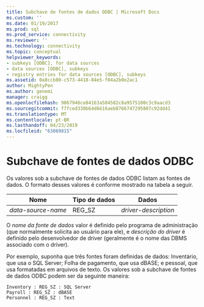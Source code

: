 ```yaml
---
title: Subchave de fontes de dados ODBC | Microsoft Docs
ms.custom: ''
ms.date: 01/19/2017
ms.prod: sql
ms.prod_service: connectivity
ms.reviewer: ''
ms.technology: connectivity
ms.topic: conceptual
helpviewer_keywords:
- subkeys [ODBC], for data sources
- data sources [ODBC], subkeys
- registry entries for data sources [ODBC], subkeys
ms.assetid: 0a8ccb80-c573-4418-84e5-f04a2b0e2ac1
author: MightyPen
ms.author: genemi
manager: craigg
ms.openlocfilehash: 9867946ce84163a504582c8a9575100c3c9aacd3
ms.sourcegitcommit: f7fced330b64d6616aeb8766747295807c92dd41
ms.translationtype: MT
ms.contentlocale: pt-BR
ms.lasthandoff: 04/23/2019
ms.locfileid: "63069815"
---
```

# <a name="odbc-data-sources-subkey"></a>Subchave de fontes de dados ODBC
Os valores sob a subchave de fontes de dados ODBC listam as fontes de dados. O formato desses valores é conforme mostrado na tabela a seguir.  
  
|Nome|Tipo de dados|Dados|  
|----------|---------------|----------|  
|*data-source-name*|REG_SZ|*driver-description*|  
  
 O *nome da fonte de dados* valor é definido pelo programa de administração (que normalmente solicita ao usuário para ele), e *descrição do driver* é definido pelo desenvolvedor de driver (geralmente é o nome das DBMS associado com o driver).  
  
 Por exemplo, suponha que três fontes foram definidas de dados: Inventário, que usa o SQL Server; Folha de pagamento, que usa dBASE; e pessoal, que usa formatadas em arquivos de texto. Os valores sob a subchave de fontes de dados ODBC podem ser da seguinte maneira:  
  
```  
Inventory : REG_SZ : SQL Server  
Payroll : REG_SZ : dBASE  
Personnel : REG_SZ : Text  
```
